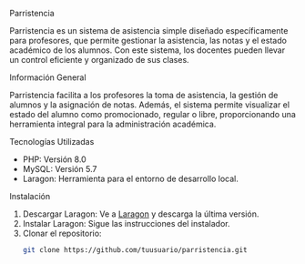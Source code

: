 Parristencia


Parristencia es un sistema de asistencia simple diseñado específicamente para profesores, que permite gestionar la asistencia, las notas y el estado académico de los alumnos. Con este sistema, los docentes pueden llevar un control eficiente y organizado de sus clases.

Información General

Parristencia facilita a los profesores la toma de asistencia, la gestión de alumnos y la asignación de notas. Además, el sistema permite visualizar el estado del alumno como promocionado, regular o libre, proporcionando una herramienta integral para la administración académica.

Tecnologías Utilizadas

- PHP: Versión 8.0
- MySQL: Versión 5.7
- Laragon: Herramienta para el entorno de desarrollo local.

Instalación

1. Descargar Laragon: Ve a [Laragon](https://laragon.org/download/) y descarga la última versión.
2. Instalar Laragon: Sigue las instrucciones del instalador.
3. Clonar el repositorio:
   ```bash
   git clone https://github.com/tuusuario/parristencia.git

